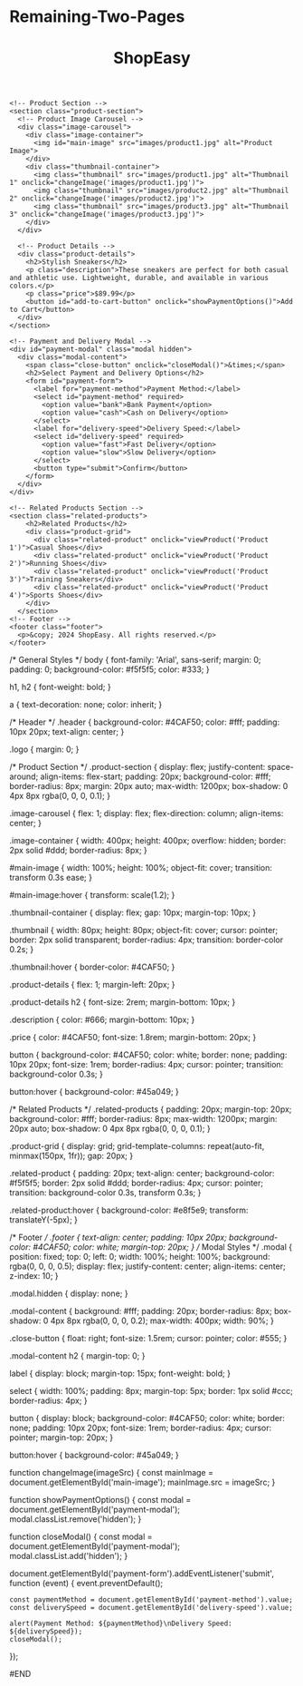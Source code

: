 # Remaining-Two-Pages
<!DOCTYPE html>
<html lang="en">
<head>
  <meta charset="UTF-8">
  <meta name="viewport" content="width=device-width, initial-scale=1.0">
  <title>Enhanced Product Details Page</title>
  <link rel="stylesheet" href="styles.css">
</head>
<body>
  <div class="product-page">
    <!-- Header -->
    <header class="header">
      <h1 class="logo">ShopEasy</h1>
    </header>

    <!-- Product Section -->
    <section class="product-section">
      <!-- Product Image Carousel -->
      <div class="image-carousel">
        <div class="image-container">
          <img id="main-image" src="images/product1.jpg" alt="Product Image">
        </div>
        <div class="thumbnail-container">
          <img class="thumbnail" src="images/product1.jpg" alt="Thumbnail 1" onclick="changeImage('images/product1.jpg')">
          <img class="thumbnail" src="images/product2.jpg" alt="Thumbnail 2" onclick="changeImage('images/product2.jpg')">
          <img class="thumbnail" src="images/product3.jpg" alt="Thumbnail 3" onclick="changeImage('images/product3.jpg')">
        </div>
      </div>

      <!-- Product Details -->
      <div class="product-details">
        <h2>Stylish Sneakers</h2>
        <p class="description">These sneakers are perfect for both casual and athletic use. Lightweight, durable, and available in various colors.</p>
        <p class="price">$89.99</p>
        <button id="add-to-cart-button" onclick="showPaymentOptions()">Add to Cart</button>
      </div>
    </section>

    <!-- Payment and Delivery Modal -->
    <div id="payment-modal" class="modal hidden">
      <div class="modal-content">
        <span class="close-button" onclick="closeModal()">&times;</span>
        <h2>Select Payment and Delivery Options</h2>
        <form id="payment-form">
          <label for="payment-method">Payment Method:</label>
          <select id="payment-method" required>
            <option value="bank">Bank Payment</option>
            <option value="cash">Cash on Delivery</option>
          </select>
          <label for="delivery-speed">Delivery Speed:</label>
          <select id="delivery-speed" required>
            <option value="fast">Fast Delivery</option>
            <option value="slow">Slow Delivery</option>
          </select>
          <button type="submit">Confirm</button>
        </form>
      </div>
    </div>

    <!-- Related Products Section -->
    <section class="related-products">
        <h2>Related Products</h2>
        <div class="product-grid">
          <div class="related-product" onclick="viewProduct('Product 1')">Casual Shoes</div>
          <div class="related-product" onclick="viewProduct('Product 2')">Running Shoes</div>
          <div class="related-product" onclick="viewProduct('Product 3')">Training Sneakers</div>
          <div class="related-product" onclick="viewProduct('Product 4')">Sports Shoes</div>
        </div>
      </section>
    <!-- Footer -->
    <footer class="footer">
      <p>&copy; 2024 ShopEasy. All rights reserved.</p>
    </footer>
  </div>
  <script src="script.js"></script>
</body>
</html>

/* General Styles */
body {
  font-family: 'Arial', sans-serif;
  margin: 0;
  padding: 0;
  background-color: #f5f5f5;
  color: #333;
}

h1, h2 {
  font-weight: bold;
}

a {
  text-decoration: none;
  color: inherit;
}

/* Header */
.header {
  background-color: #4CAF50;
  color: #fff;
  padding: 10px 20px;
  text-align: center;
}

.logo {
  margin: 0;
}

/* Product Section */
.product-section {
  display: flex;
  justify-content: space-around;
  align-items: flex-start;
  padding: 20px;
  background-color: #fff;
  border-radius: 8px;
  margin: 20px auto;
  max-width: 1200px;
  box-shadow: 0 4px 8px rgba(0, 0, 0, 0.1);
}

.image-carousel {
  flex: 1;
  display: flex;
  flex-direction: column;
  align-items: center;
}

.image-container {
  width: 400px;
  height: 400px;
  overflow: hidden;
  border: 2px solid #ddd;
  border-radius: 8px;
}

#main-image {
  width: 100%;
  height: 100%;
  object-fit: cover;
  transition: transform 0.3s ease;
}

#main-image:hover {
  transform: scale(1.2);
}

.thumbnail-container {
  display: flex;
  gap: 10px;
  margin-top: 10px;
}

.thumbnail {
  width: 80px;
  height: 80px;
  object-fit: cover;
  cursor: pointer;
  border: 2px solid transparent;
  border-radius: 4px;
  transition: border-color 0.2s;
}

.thumbnail:hover {
  border-color: #4CAF50;
}

.product-details {
  flex: 1;
  margin-left: 20px;
}

.product-details h2 {
  font-size: 2rem;
  margin-bottom: 10px;
}

.description {
  color: #666;
  margin-bottom: 10px;
}

.price {
  color: #4CAF50;
  font-size: 1.8rem;
  margin-bottom: 20px;
}

button {
  background-color: #4CAF50;
  color: white;
  border: none;
  padding: 10px 20px;
  font-size: 1rem;
  border-radius: 4px;
  cursor: pointer;
  transition: background-color 0.3s;
}

button:hover {
  background-color: #45a049;
}

/* Related Products */
.related-products {
  padding: 20px;
  margin-top: 20px;
  background-color: #fff;
  border-radius: 8px;
  max-width: 1200px;
  margin: 20px auto;
  box-shadow: 0 4px 8px rgba(0, 0, 0, 0.1);
}

.product-grid {
  display: grid;
  grid-template-columns: repeat(auto-fit, minmax(150px, 1fr));
  gap: 20px;
}

.related-product {
  padding: 20px;
  text-align: center;
  background-color: #f5f5f5;
  border: 2px solid #ddd;
  border-radius: 4px;
  cursor: pointer;
  transition: background-color 0.3s, transform 0.3s;
}

.related-product:hover {
  background-color: #e8f5e9;
  transform: translateY(-5px);
}

/* Footer */
.footer {
  text-align: center;
  padding: 10px 20px;
  background-color: #4CAF50;
  color: white;
  margin-top: 20px;
}
/* Modal Styles */
.modal {
  position: fixed;
  top: 0;
  left: 0;
  width: 100%;
  height: 100%;
  background: rgba(0, 0, 0, 0.5);
  display: flex;
  justify-content: center;
  align-items: center;
  z-index: 10;
}

.modal.hidden {
  display: none;
}

.modal-content {
  background: #fff;
  padding: 20px;
  border-radius: 8px;
  box-shadow: 0 4px 8px rgba(0, 0, 0, 0.2);
  max-width: 400px;
  width: 90%;
}

.close-button {
  float: right;
  font-size: 1.5rem;
  cursor: pointer;
  color: #555;
}

.modal-content h2 {
  margin-top: 0;
}

label {
  display: block;
  margin-top: 15px;
  font-weight: bold;
}

select {
  width: 100%;
  padding: 8px;
  margin-top: 5px;
  border: 1px solid #ccc;
  border-radius: 4px;
}

button {
  display: block;
  background-color: #4CAF50;
  color: white;
  border: none;
  padding: 10px 20px;
  font-size: 1rem;
  border-radius: 4px;
  cursor: pointer;
  margin-top: 20px;
}

button:hover {
  background-color: #45a049;
}

function changeImage(imageSrc) {
    const mainImage = document.getElementById('main-image');
    mainImage.src = imageSrc;
  }
  
  function showPaymentOptions() {
    const modal = document.getElementById('payment-modal');
    modal.classList.remove('hidden');
  }
  
  function closeModal() {
    const modal = document.getElementById('payment-modal');
    modal.classList.add('hidden');
  }
  
  document.getElementById('payment-form').addEventListener('submit', function (event) {
    event.preventDefault();
  
    const paymentMethod = document.getElementById('payment-method').value;
    const deliverySpeed = document.getElementById('delivery-speed').value;
  
    alert(Payment Method: ${paymentMethod}\nDelivery Speed: ${deliverySpeed});
    closeModal();
  });

  #END

